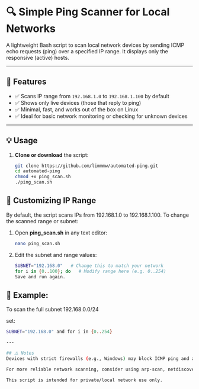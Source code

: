 # 🔍 Simple Ping Scanner for Local Networks

A lightweight Bash script to scan local network devices by sending ICMP echo requests (ping) over a specified IP range. It displays only the responsive (active) hosts.

---

## 🚀 Features

- ✅ Scans IP range from `192.168.1.0` to `192.168.1.100` by default
- ✅ Shows only live devices (those that reply to ping)
- ✅ Minimal, fast, and works out of the box on Linux
- ✅ Ideal for basic network monitoring or checking for unknown devices

---

## 💡 Usage

1. **Clone or download** the script:
   ```bash
   git clone https://github.com/limmmw/automated-ping.git
   cd automated-ping
   chmod +x ping_scan.sh
   ./ping_scan.sh

## 🔧 Customizing IP Range
By default, the script scans IPs from 192.168.1.0 to 192.168.1.100.
To change the scanned range or subnet:

1. Open **ping_scan.sh** in any text editor:
   ```bash
   nano ping_scan.sh

2. Edit the subnet and range values:
   ```bash
   SUBNET="192.168.0"   # Change this to match your network
   for i in {0..100}; do   # Modify range here (e.g. 0..254)
   Save and run again.

## 💬 Example:
To scan the full subnet 192.168.0.0/24

   set:
   ```bash
   SUBNET="192.168.0" and for i in {0..254}

---

## ⚠️ Notes
Devices with strict firewalls (e.g., Windows) may block ICMP ping and appear "offline".

For more reliable network scanning, consider using arp-scan, netdiscover, or nmap.

This script is intended for private/local network use only.


